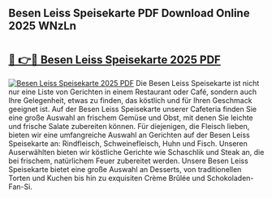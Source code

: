 ## Besen Leiss Speisekarte PDF Download Online 2025 WNzLn

# <h2><a href="http://gccw6x.nevu.top/?p=Besen+Leiss+Speisekarte">🔗 👉🔴 Besen Leiss Speisekarte 2025 PDF</a></h2>

[![Besen Leiss Speisekarte 2025 PDF](https://i.imgur.com/dBaPXMq.png)](http://gccw6x.nevu.top/?p=Besen+Leiss+Speisekarte)
Die Besen Leiss Speisekarte ist nicht nur eine Liste von Gerichten in einem Restaurant oder Café, sondern auch Ihre Gelegenheit, etwas zu finden, das köstlich und für Ihren Geschmack geeignet ist. Auf der Besen Leiss Speisekarte unserer Cafeteria finden Sie eine große Auswahl an frischem Gemüse und Obst, mit denen Sie leichte und frische Salate zubereiten können. Für diejenigen, die Fleisch lieben, bieten wir eine umfangreiche Auswahl an Gerichten auf der Besen Leiss Speisekarte an: Rindfleisch, Schweinefleisch, Huhn und Fisch. Unseren Auserwählten bieten wir köstliche Gerichte wie Schaschlik und Steak an, die bei frischem, natürlichem Feuer zubereitet werden. Unsere Besen Leiss Speisekarte bietet eine große Auswahl an Desserts, von traditionellen Torten und Kuchen bis hin zu exquisiten Crème Brûlée und Schokoladen-Fan-Si.
